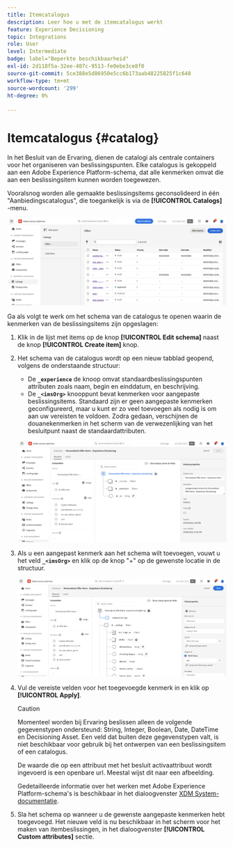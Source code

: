 ```yaml
---
title: Itemcatalogus
description: Leer hoe u met de itemcatalogus werkt
feature: Experience Decisioning
topic: Integrations
role: User
level: Intermediate
badge: label="Beperkte beschikbaarheid"
exl-id: 2d118f5a-32ee-407c-9513-fe0ebe3ce8f0
source-git-commit: 5ce388e5d86950e5cc6b173aab48225825f1c648
workflow-type: tm+mt
source-wordcount: '299'
ht-degree: 0%

---
```


# Itemcatalogus {#catalog}

In het Besluit van de Ervaring, dienen de catalogi als centrale containers voor het organiseren van beslissingspunten. Elke catalogus is gekoppeld aan een Adobe Experience Platform-schema, dat alle kenmerken omvat die aan een beslissingsitem kunnen worden toegewezen.

Vooralsnog worden alle gemaakte beslissingsitems geconsolideerd in één &quot;Aanbiedingscatalogus&quot;, die toegankelijk is via de **[!UICONTROL  Catalogs]** -menu.

![](assets/catalogs-list.png)

Ga als volgt te werk om het schema van de catalogus te openen waarin de kenmerken van de beslissingsitems zijn opgeslagen:

1. Klik in de lijst met items op de knop **[!UICONTROL Edit schema]** naast de knop **[!UICONTROL Create item]** knop.

1. Het schema van de catalogus wordt op een nieuw tabblad geopend, volgens de onderstaande structuur:

   * De **`_experience`** de knoop omvat standaardbeslissingspunten attributen zoals naam, begin en einddatum, en beschrijving.
   * De **`_<imsOrg>`** knooppunt bevat kenmerken voor aangepaste beslissingsitems. Standaard zijn er geen aangepaste kenmerken geconfigureerd, maar u kunt er zo veel toevoegen als nodig is om aan uw vereisten te voldoen. Zodra gedaan, verschijnen de douanekenmerken in het scherm van de verwezenlijking van het besluitpunt naast de standaardattributen.

   ![](assets/catalogs-schema.png)

1. Als u een aangepast kenmerk aan het schema wilt toevoegen, vouwt u het veld **`_<imsOrg>`** en klik op de knop &quot;+&quot; op de gewenste locatie in de structuur.

   ![](assets/catalogs-add.png)

1. Vul de vereiste velden voor het toegevoegde kenmerk in en klik op **[!UICONTROL Apply]**.

   >[!CAUTION]
   >
   >Momenteel worden bij Ervaring beslissen alleen de volgende gegevenstypen ondersteund: String, Integer, Boolean, Date, DateTime en Decisioning Asset. Een veld dat buiten deze gegevenstypen valt, is niet beschikbaar voor gebruik bij het ontwerpen van een beslissingsitem of een catalogus.

   De waarde die op een attribuut met het besluit activaattribuut wordt ingevoerd is een openbare url. Meestal wijst dit naar een afbeelding.

   Gedetailleerde informatie over het werken met Adobe Experience Platform-schema&#39;s is beschikbaar in het dialoogvenster [XDM System-documentatie](https://experienceleague.adobe.com/docs/experience-platform/xdm/ui/overview.html).

1. Sla het schema op wanneer u de gewenste aangepaste kenmerken hebt toegevoegd. Het nieuwe veld is nu beschikbaar in het scherm voor het maken van itembeslissingen, in het dialoogvenster **[!UICONTROL Custom attributes]** sectie.
